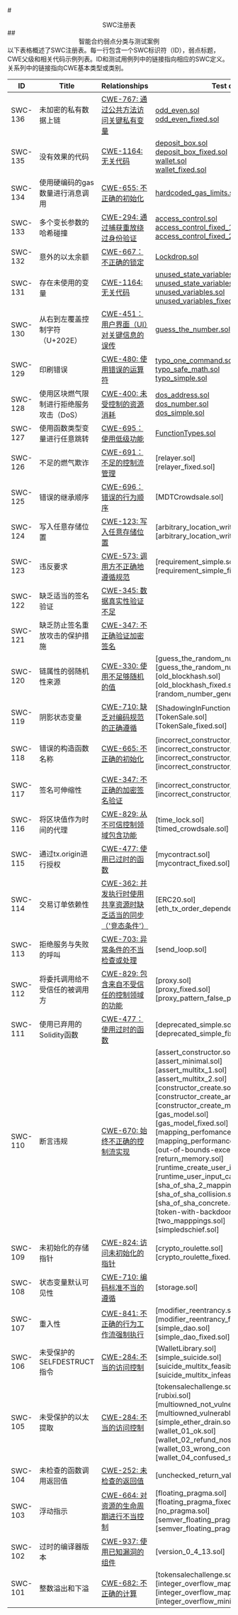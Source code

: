 #<center> SWC注册表</center>
##<center> 智能合约弱点分类与测试案例</center>
以下表格概述了SWC注册表。每一行包含一个SWC标识符（ID），弱点标题，CWE父级和相关代码示例列表。ID和测试用例列中的链接指向相应的SWC定义。关系列中的链接指向CWE基本类型或类别。

| ID | Title | Relationships | Test cases |
|---|---|---|---|
|SWC-136|未加密的私有数据上链|[CWE-767: 通过公共方法访问关键私有变量](https://cwe.mitre.org/data/definitions/767.html)| [odd_even.sol]( https://swcregistry.io/docs/SWC-136#odd-evensol) <br> [odd_even_fixed.sol](https://swcregistry.io/docs/SWC-136#odd-even-fixedsol)|
|SWC-135|没有效果的代码|[CWE-1164: 无关代码](https://cwe.mitre.org/data/definitions/1164.html)|[deposit_box.sol](https://swcregistry.io/docs/SWC-135#deposit-boxsol) <br>[deposit_box_fixed.sol](https://swcregistry.io/docs/SWC-135#deposit-box-fixedsol)<br> [wallet.sol](https://swcregistry.io/docs/SWC-135#walletsol)<br> [wallet_fixed.sol](https://swcregistry.io/docs/SWC-135#wallet-fixedsol)|
|SWC-134|使用硬编码的gas数量进行消息调用|[CWE-655: 不正确的初始化](https://cwe.mitre.org/data/definitions/767.html)|[hardcoded_gas_limits.sol](https://swcregistry.io/docs/SWC-135#deposit-boxsol)|
|SWC-133|多个变长参数的哈希碰撞|[CWE-294: 通过捕获重放绕过身份验证](https://cwe.mitre.org/data/definitions/294.html)|[access_control.sol](https://swcregistry.io/docs/SWC-133#access-controlsol)<br>[access_control_fixed_1.sol](https://swcregistry.io/docs/SWC-133#access-control-fixed-1sol)<br>[access_control_fixed_2.sol](https://swcregistry.io/docs/SWC-133#access-control-fixed-2sol)|
|SWC-132|意外的以太余额|[CWE-667：不正确的锁定](https://cwe.mitre.org/data/definitions/667.html)|[Lockdrop.sol](https://swcregistry.io/docs/SWC-132#lockdropsol)|
|SWC-131|存在未使用的变量|[CWE-1164: 无关代码](https://cwe.mitre.org/data/definitions/1164.html)|[unused_state_variables.sol]( https://swcregistry.io/docs/SWC-131#unused-state-variablessol) <br> [unused_state_variables_fixed.sol](https://swcregistry.io/docs/SWC-131#unused-state-variables-fixedsol)<br>[unused_variables.sol](https://swcregistry.io/docs/SWC-131#unused-variablessol)  <br>[unused_variables_fixed.sol](https://swcregistry.io/docs/SWC-131#unused-variables-fixedsol)|
|SWC-130|从右到左覆盖控制字符（U+202E）|[CWE-451：用户界面（UI）对关键信息的误传](http://cwe.mitre.org/data/definitions/451.html)|[guess_the_number.sol](https://swcregistry.io/docs/SWC-130#guess-the-numbersol)|
|SWC-129|印刷错误|[CWE-480: 使用错误的运算符](https://cwe.mitre.org/data/definitions/480.html)|[typo_one_command.sol](https://swcregistry.io/docs/SWC-129#typo-one-commandsol)<br>[typo_safe_math.sol](https://swcregistry.io/docs/SWC-129#typo-safe-mathsol)<br>[typo_simple.sol](https://swcregistry.io/docs/SWC-129#typo-simplesol)|
|SWC-128|使用区块燃气限制进行拒绝服务攻击（DoS）|[CWE-400: 未受控制的资源消耗](https://cwe.mitre.org/data/definitions/400.html)|[dos_address.sol](https://swcregistry.io/docs/SWC-128#dos-addresssol)<br>[dos_number.sol](https://swcregistry.io/docs/SWC-128#dos-numbersol)<br>[dos_simple.sol](https://swcregistry.io/docs/SWC-128#dos-simplesol)|
|SWC-127|使用函数类型变量进行任意跳转|[CWE-695：使用低级功能](https://cwe.mitre.org/data/definitions/695.html)|[FunctionTypes.sol](https://swcregistry.io/docs/SWC-127#functiontypessol)|
|SWC-126|不足的燃气欺诈|[CWE-691：不足的控制流管理](https://cwe.mitre.org/data/definitions/691.html)|[relayer.sol] <br> [relayer_fixed.sol]|
|SWC-125|错误的继承顺序|[CWE-696：错误的行为顺序](https://cwe.mitre.org/data/definitions/696.html)|[MDTCrowdsale.sol]|
|SWC-124|写入任意存储位置|[CWE-123: 写入任意存储位置](https://cwe.mitre.org/data/definitions/123.html)|[arbitrary_location_write_simple.sol] <br> [arbitrary_location_write_simple_fixed.sol]| <br> [mapping_write.sol]|
|SWC-123|违反要求|[CWE-573: 调用方不正确地遵循规范](https://cwe.mitre.org/data/definitions/573.html)|[requirement_simple.sol] <br> [requirement_simple_fixed.sol]|
|SWC-122|缺乏适当的签名验证|[CWE-345: 数据真实性验证不足](https://cwe.mitre.org/data/definitions/345.html)|
|SWC-121|缺乏防止签名重放攻击的保护措施|[CWE-347: 不正确验证加密签名](https://cwe.mitre.org/data/definitions/347.html)|
|SWC-120|链属性的弱随机性来源|[CWE-330: 使用不足够随机的值](https://cwe.mitre.org/data/definitions/330.html)|[guess_the_random_number.sol] <br> [guess_the_random_number_fixed.sol] <br> [old_blockhash.sol] <br> [old_blockhash_fixed.sol] <br> [random_number_generator.sol]|
|SWC-119|阴影状态变量|[CWE-710: 缺乏对编码规范的正确遵循](http://cwe.mitre.org/data/definitions/710.html)|[ShadowingInFunctions.sol] <br> [TokenSale.sol] <br> [TokenSale_fixed.sol]|
|SWC-118|错误的构造函数名称|[CWE-665: 不正确的初始化](http://cwe.mitre.org/data/definitions/665.html)|[incorrect_constructor_name1.sol] <br> [incorrect_constructor_name1_fixed.sol] <br> [incorrect_constructor_name2.sol] <br> [incorrect_constructor_name2_fixed.sol]|
|SWC-117|签名可伸缩性|[CWE-347: 不正确的加密签名验证](https://cwe.mitre.org/data/definitions/347.html)|[incorrect_constructor_name1.sol] <br> [incorrect_constructor_name1_fixed.sol]|
|SWC-116|将区块值作为时间的代理|[CWE-829: 从不可信控制领域包含功能](https://cwe.mitre.org/data/definitions/829.html)|[time_lock.sol] <br> [timed_crowdsale.sol]|
|SWC-115|通过tx.origin进行授权|[CWE-477: 使用已过时的函数](https://cwe.mitre.org/data/definitions/477.html)|[mycontract.sol] <br> [mycontract_fixed.sol]|
|SWC-114|交易订单依赖性|[CWE-362: 并发执行时使用共享资源时缺乏适当的同步（'竞态条件'）](https://cwe.mitre.org/data/definitions/362.html)|[ERC20.sol] <br> [eth_tx_order_dependence_minimal.sol]|
|SWC-113|拒绝服务与失败的呼叫|[CWE-703: 异常条件的不当检查或处理](https://cwe.mitre.org/data/definitions/703.html)|[send_loop.sol]|
|SWC-112|将委托调用给不受信任的被调用方|[CWE-829: 包含来自不受信任的控制领域的功能](https://cwe.mitre.org/data/definitions/829.html)|[proxy.sol] <br> [proxy_fixed.sol] <br> [proxy_pattern_false_positive.sol]|
|SWC-111|使用已弃用的Solidity函数|[CWE-477：使用过时的函数](https://cwe.mitre.org/data/definitions/477.html)|[deprecated_simple.sol] <br> [deprecated_simple_fixed.sol]|
|SWC-110|断言违规|[CWE-670: 始终不正确的控制流实现](https://cwe.mitre.org/data/definitions/670.html)|[assert_constructor.sol] <br> [assert_minimal.sol] <br> [assert_multitx_1.sol] <br> [assert_multitx_2.sol] <br> [constructor_create.sol] <br> [constructor_create_argument.sol] <br> [constructor_create_modifiable.sol] <br> [gas_model.sol] <br> [gas_model_fixed.sol] <br> [mapping_perfomance_2.sol] <br> [mapping_performance_1.sol] <br> [out-of-bounds-exception.sol] <br> [return_memory.sol] <br> [runtime_create_user_input.sol] <br> [runtime_user_input_call.sol] <br> [sha_of_sha_2_mappings.sol] <br> [sha_of_sha_collision.sol] <br> [sha_of_sha_concrete.sol] <br> [token-with-backdoor.sol] <br> [two_mapppings.sol] <br> [simpledschief.sol] |
|SWC-109|未初始化的存储指针|[CWE-824: 访问未初始化的指针](https://cwe.mitre.org/data/definitions/824.html)|[crypto_roulette.sol] <br> [crypto_roulette_fixed.sol]|
|SWC-108|状态变量默认可见性|[CWE-710: 编码标准不当的遵循](https://cwe.mitre.org/data/definitions/710.html)|[storage.sol]|
|SWC-107|重入性|[CWE-841: 不正确的行为工作流强制执行](https://cwe.mitre.org/data/definitions/841.html)|[modifier_reentrancy.sol] <br> [modifier_reentrancy_fixed.sol] <br> [simple_dao.sol] <br> [simple_dao_fixed.sol]|
|SWC-106|未受保护的SELFDESTRUCT指令|[CWE-284: 不当的访问控制](https://cwe.mitre.org/data/definitions/284.html)|[WalletLibrary.sol] <br> [simple_suicide.sol] <br> [suicide_multitx_feasible.sol] <br> [suicide_multitx_infeasible.sol]|
|SWC-105|未受保护的以太提取|[CWE-284: 不当的访问控制](https://cwe.mitre.org/data/definitions/284.html)|[tokensalechallenge.sol] <br> [rubixi.sol] <br> [multiowned_not_vulnerable.sol] <br> [multiowned_vulnerable.sol] <br> [simple_ether_drain.sol] <br> [wallet_01_ok.sol] <br> [wallet_02_refund_nosub.sol] <br> [wallet_03_wrong_constructor.sol] <br> [wallet_04_confused_sign.sol]|
|SWC-104|未检查的函数调用返回值|[CWE-252: 未检查的返回值](https://cwe.mitre.org/data/definitions/252.html)|[unchecked_return_value.sol]|
|SWC-103|浮动指示|[CWE-664: 对资源的生命周期进行不当控制](https://cwe.mitre.org/data/definitions/664.html)|[floating_pragma.sol] <br> [floating_pragma_fixed.sol] <br> [no_pragma.sol] <br> [semver_floating_pragma.sol] <br> [semver_floating_pragma_fixed.sol]|
|SWC-102|过时的编译器版本|[CWE-937: 使用已知漏洞的组件](http://cwe.mitre.org/data/definitions/937.html)|[version_0_4_13.sol]|
|SWC-101|整数溢出和下溢|[CWE-682: 不正确的计算](https://cwe.mitre.org/data/definitions/682.html)|[tokensalechallenge.sol] <br> [integer_overflow_mapping_sym_1.sol] <br> [integer_overflow_mapping_sym_1_fixed.sol] <br> [integer_overflow_minimal.sol] <br> 